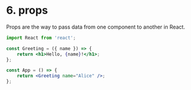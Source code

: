 # 6. props

Props are the way to pass data from one component to another in React.

```jsx
import React from 'react';

const Greeting = ({ name }) => {
    return <h1>Hello, {name}!</h1>;
};

const App = () => {
    return <Greeting name="Alice" />;
};
```